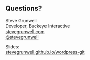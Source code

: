 ##  Questions?

Steve Grunwell<br>
Developer, Buckeye Interactive<br>
[stevegrunwell.com](http://stevegrunwell.com)<br>
[@stevegrunwell](https://twitter.com/stevegrunwell)

Slides:<br>
[stevegrunwell.github.io/wordpress-git](http://stevegrunwell.github.io/wordpress-git)